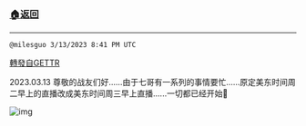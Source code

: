 ###  [:house:返回](README.md)
---


`@milesguo 3/13/2023 8:41 PM UTC`

[轉發自GETTR](https://gettr.com/post/p2bcz2k738c)

2023.03.13 尊敬的战友们好......由于七哥有一系列的事情要忙......原定美东时间周二早上的直播改成美东时间周三早上直播......一切都已经开始🙏

![img](https://media.gettr.com/group10/getter/2023/03/13/20/76b5ccee-5692-7fed-eaaa-d0b455a63c75/1188e3c988620556f7135106c32719a4.JPG)
